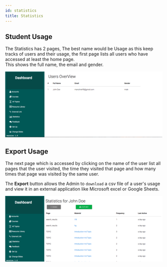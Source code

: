 ```yaml
---
id: statistics
title: Statistics
---
```


## Student Usage  

The Statistics has 2 pages, The best name would be Usage as this keep tracks of users and their usage, the first page lists all users who have accessed at least the home page.  
This shows the full name, the email and gender.  

![overview](assets/overview.png)  

## Export Usage

The next page which is accessed by clicking on the name of the user list all pages that the user visited, the time they visited that page and how many times that page was visited by the same user.  

The **Export** button allows the Admin to `download` a csv file of a user's usage and view it in an external application like Microsoft excel or Google Sheets. 

![Export Usage](assets/statistics.png)  






